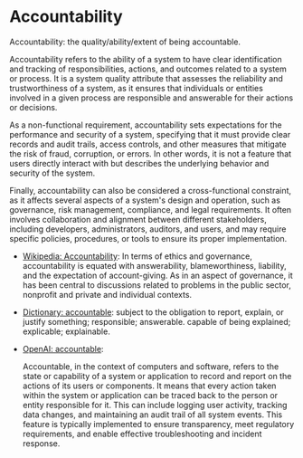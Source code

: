 # Accountability

Accountability: the quality/ability/extent of being accountable. 

<div data-chatgpt-prompt="explain accountability (system quality attribute, non-functional requirement, cross-functional contraint)">

Accountability refers to the ability of a system to have clear identification and tracking of responsibilities, actions, and outcomes related to a system or process. It is a system quality attribute that assesses the reliability and trustworthiness of a system, as it ensures that individuals or entities involved in a given process are responsible and answerable for their actions or decisions. 

As a non-functional requirement, accountability sets expectations for the performance and security of a system, specifying that it must provide clear records and audit trails, access controls, and other measures that mitigate the risk of fraud, corruption, or errors. In other words, it is not a feature that users directly interact with but describes the underlying behavior and security of the system. 

Finally, accountability can also be considered a cross-functional constraint, as it affects several aspects of a system's design and operation, such as governance, risk management, compliance, and legal requirements. It often involves collaboration and alignment between different stakeholders, including developers, administrators, auditors, and users, and may require specific policies, procedures, or tools to ensure its proper implementation.

</div>

* [Wikipedia: Accountability](https://wikipedia.org/wiki/Accountability): In terms of ethics and governance, accountability is equated with answerability, blameworthiness, liability, and the expectation of account-giving. As in an aspect of governance, it has been central to discussions related to problems in the public sector, nonprofit and private and individual contexts.

* [Dictionary: accountable](https://www.dictionary.com/browse/accountable): subject to the obligation to report, explain, or justify something; responsible; answerable. capable of being explained; explicable; explainable.

* [OpenAI: accountable](https:://openai.com): <div data-chatgpt-prompt="define accountable (computers and software)"> Accountable, in the context of computers and software, refers to the state or capability of a system or application to record and report on the actions of its users or components. It means that every action taken within the system or application can be traced back to the person or entity responsible for it. This can include logging user activity, tracking data changes, and maintaining an audit trail of all system events. This feature is typically implemented to ensure transparency, meet regulatory requirements, and enable effective troubleshooting and incident response.</div>
